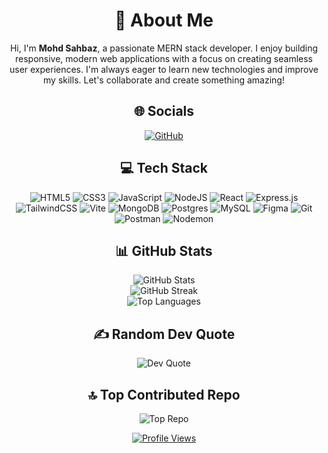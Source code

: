 <div align="center">

# 💫 About Me
Hi, I'm **Mohd Sahbaz**, a passionate MERN stack developer. I enjoy building responsive, modern web applications with a focus on creating seamless user experiences. I'm always eager to learn new technologies and improve my skills. Let's collaborate and create something amazing!

## 🌐 Socials
[![GitHub](https://img.shields.io/badge/github-%23121011.svg?style=for-the-badge&logo=github&logoColor=white)](https://github.com/MohdSahbaz) 

## 💻 Tech Stack
![HTML5](https://img.shields.io/badge/html5-%23E34F26.svg?style=for-the-badge&logo=html5&logoColor=white) 
![CSS3](https://img.shields.io/badge/css3-%231572B6.svg?style=for-the-badge&logo=css3&logoColor=white) 
![JavaScript](https://img.shields.io/badge/javascript-%23323330.svg?style=for-the-badge&logo=javascript&logoColor=%23F7DF1E) 
![NodeJS](https://img.shields.io/badge/node.js-6DA55F?style=for-the-badge&logo=node.js&logoColor=white) 
![React](https://img.shields.io/badge/react-%2320232a.svg?style=for-the-badge&logo=react&logoColor=%2361DAFB) 
![Express.js](https://img.shields.io/badge/express.js-%23404d59.svg?style=for-the-badge&logo=express&logoColor=%2361DAFB) 
![TailwindCSS](https://img.shields.io/badge/tailwindcss-%2338B2AC.svg?style=for-the-badge&logo=tailwind-css&logoColor=white) 
![Vite](https://img.shields.io/badge/vite-%23646CFF.svg?style=for-the-badge&logo=vite&logoColor=white) 
![MongoDB](https://img.shields.io/badge/MongoDB-%234ea94b.svg?style=for-the-badge&logo=mongodb&logoColor=white) 
![Postgres](https://img.shields.io/badge/postgres-%23316192.svg?style=for-the-badge&logo=postgresql&logoColor=white) 
![MySQL](https://img.shields.io/badge/mysql-4479A1.svg?style=for-the-badge&logo=mysql&logoColor=white) 
![Figma](https://img.shields.io/badge/figma-%23F24E1E.svg?style=for-the-badge&logo=figma&logoColor=white) 
![Git](https://img.shields.io/badge/git-%23F05033.svg?style=for-the-badge&logo=git&logoColor=white) 
![Postman](https://img.shields.io/badge/Postman-FF6C37?style=for-the-badge&logo=postman&logoColor=white) 
![Nodemon](https://img.shields.io/badge/NODEMON-%23323330.svg?style=for-the-badge&logo=nodemon&logoColor=%BBDEAD)

## 📊 GitHub Stats
![GitHub Stats](https://github-readme-stats.vercel.app/api?username=MohdSahbaz&theme=radical&hide_border=true&include_all_commits=false&count_private=true)<br/>
![GitHub Streak](https://github-readme-streak-stats.herokuapp.com/?user=MohdSahbaz&theme=radical&hide_border=true)<br/>
![Top Languages](https://github-readme-stats.vercel.app/api/top-langs/?username=MohdSahbaz&theme=radical&hide_border=true&include_all_commits=false&count_private=true&layout=compact)

## ✍️ Random Dev Quote
![Dev Quote](https://quotes-github-readme.vercel.app/api?type=horizontal&theme=radical)

## 🔝 Top Contributed Repo
![Top Repo](https://github-contributor-stats.vercel.app/api?username=MohdSahbaz&limit=5&theme=radical&combine_all_yearly_contributions=true)

[![Profile Views](https://visitcount.itsvg.in/api?id=MohdSahbaz&icon=5&color=0)](https://visitcount.itsvg.in)

</div>
